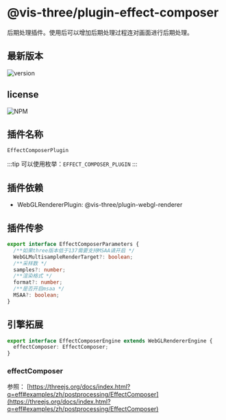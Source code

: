 # @vis-three/plugin-effect-composer

后期处理插件。使用后可以增加后期处理过程连对画面进行后期处理。

## 最新版本

<img alt="version" src="https://img.shields.io/npm/v/@vis-three/plugin-effect-composer">

## license

<img alt="NPM" src="https://img.shields.io/npm/l/@vis-three/plugin-effect-composer?color=blue">

## 插件名称

`EffectComposerPlugin`

:::tip
可以使用枚举：`EFFECT_COMPOSER_PLUGIN`
:::

## 插件依赖

- WebGLRendererPlugin: @vis-three/plugin-webgl-renderer

## 插件传参

```ts
export interface EffectComposerParameters {
  /**如果three版本低于137需要支持MSAA请开启 */
  WebGLMultisampleRenderTarget?: boolean;
  /**采样数 */
  samples?: number;
  /**渲染格式 */
  format?: number;
  /**是否开启msaa */
  MSAA?: boolean;
}
```

## 引擎拓展

```ts
export interface EffectComposerEngine extends WebGLRendererEngine {
  effectComposer: EffectComposer;
}
```

### effectComposer

参照： [https://threejs.org/docs/index.html?q=eff#examples/zh/postprocessing/EffectComposer](https://threejs.org/docs/index.html?q=eff#examples/zh/postprocessing/EffectComposer)
